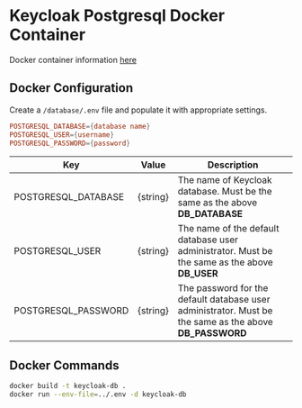 # Keycloak Postgresql Docker Container

Docker container information [here](https://hub.docker.com/r/centos/postgresql-10-centos7)

## Docker Configuration

Create a `/database/.env` file and populate it with appropriate settings.

```conf
POSTGRESQL_DATABASE={database name}
POSTGRESQL_USER={username}
POSTGRESQL_PASSWORD={password}
```

| Key                 | Value    | Description                                                                                             |
| ------------------- | -------- | ------------------------------------------------------------------------------------------------------- |
| POSTGRESQL_DATABASE | {string} | The name of Keycloak database. Must be the same as the above **DB_DATABASE**                            |
| POSTGRESQL_USER     | {string} | The name of the default database user administrator. Must be the same as the above **DB_USER**          |
| POSTGRESQL_PASSWORD | {string} | The password for the default database user administrator. Must be the same as the above **DB_PASSWORD** |

## Docker Commands

```bash
docker build -t keycloak-db .
docker run --env-file=../.env -d keycloak-db
```
